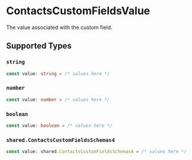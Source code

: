 # ContactsCustomFieldsValue

The value associated with the custom field.


## Supported Types

### `string`

```typescript
const value: string = /* values here */
```

### `number`

```typescript
const value: number = /* values here */
```

### `boolean`

```typescript
const value: boolean = /* values here */
```

### `shared.ContactsCustomFieldsSchemas4`

```typescript
const value: shared.ContactsCustomFieldsSchemas4 = /* values here */
```

